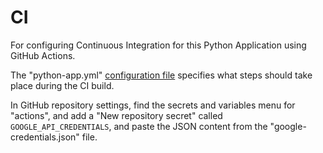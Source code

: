 
# CI

For configuring Continuous Integration for this Python Application using GitHub Actions.

The "python-app.yml" [configuration file](/.github/workflows/python-app.yml) specifies what steps should take place during the CI build.



In GitHub repository settings, find the secrets and variables menu for "actions", and add a "New repository secret" called `GOOGLE_API_CREDENTIALS`, and paste the JSON content from the "google-credentials.json" file.
